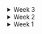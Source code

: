 <details>
<summary>Week 3</summary>

# 📍 10.28(7th)

### 오늘 한 것

-   주제 진짜 최종 결정
    -   다같이 유저 플로우를 보며 주제에 대한 기획을 보다 구체적으로 설계했다.
    -   요구사항 명세서 작성
    -   와이어프레임 작성
    -   역할분담
        -   FE- 모바일 앱 개발, 갤럭시 워치 앱 개발 및 모바일 앱과 연동
        -   BE-드론 제어, 메인 서버, AI 서버
-   내일 할 일
    -   코치님과의 팀 미팅
    -   피그마 작업
    -   프로젝트 초기세팅
    -   요구사항 명세서, 기능명세서 수정

</details>

<details>
<summary>Week 2</summary>

# 📍 10.25(10th)

### 오늘 한 것

-   준혁님의 발표
-   팀원 간, 팀별 간 평가
-

### 주말 할 일

-   중간 발표

### 느낀점

-   컨님께서 요구사항 명세서 작성한 것을 칭찬받아서 기분이 좋았다

---

# 📍 10.24(9th)

### 오늘 한 것

-   다양한 이유와 한계에 부딪혀 드론을 포기하고 확정한 주제인 실내지도를 이제 정말 내려놓고 다시 주제를 찾아보기로 결심
-   발표 준비 피드백
-   새로운 주제 모색
-   피그마 디자인 시스템 작성
-   발표 PPT 작성
-   다들 터놓고 자율 프로젝트를 통해 얻고 싶은 방향성을 말함

### 내일 할 일

-   중간 발표
-   새로운 주제 찾기

### 느낀점

-   컨님께서 요구사항 명세서 작성한 것을 칭찬받아서 기분이 좋았다
-   우리팀은 목표지향적인 프로젝트를,,,,,! 해야한다..!?
-   우리는 뭘해야할까 뭘해야 좋은 결과물을 낼 수 있을까
-   여섯개의 눈이 있었는데 어째서 교보재 신청을 잘못 했을까..ㅜ

---

# 📍 10.23(8th)

### 오늘 한 것

-   다양한 이유와 한계에 부딪혀 드론을 포기하고 실내지도로 주제 확정
-   기존 실내지도와의 차별점을 파악하기 위해 현장답사
-   2D 사진을 등록하여 맵 정보를 등록하기 위한 구체적인 방안 모색
-   사용자의 현재위치 파악을 위한 구체적인 방안 모색
-   발표 PPT 작성
-   열정넘치는 발표 지원자들의 모의 발표회 개최
-   러닝커브, 우리의 서비스에서 필요로 하는 3d 기술력 및 퀄리티 그리고 프레임워크와 라이브러리의 호환성 등을 고려하여 기술스택을 고민하고 선정

### 개선해야 할 점

-   맵 등록, 유저 위치 파악, 길 안내 등 주요 기능에서 최대한 유저가 번거로운 작업을 하지 않는 방향으로 서비스 플로우를 짜도록 많은 고민 필요
-   팀원 모두가 동일한 서비스를 생각하고 있는게 맞는지 지속적인 소통 필요
-   우리 서비스만의 특장점 및 차별점을 어떻게 내세울 지 더욱 고민 필요
-   우선적으로 코엑스 내부 상황만을 고려하여 서비스를 기획하고 있기 때문에 코엑스만으로 서비스 사용성이 국한되지 않도록 항상 확장성을 인지하며 기획 및 로직 설계를 해야함

### 내일 할 일

-   세시반 팀미팅
-   발표 준비

### 느낀점

-   아직 우리가 할 수 있는 영역, 기술인지에 대한 조사가 더 필요함

---

# 📍 09.03(7th)

### 오늘 한 것

-   네시 팀미팅
-   주제 논의
    -   1. 실내 지도+시각 장애인: 지하철과 같은 실내 공간에서 시각장애인들에게 ‘실내 길찾기’를 제공함으로써 원하는 목적지를 찾도록 도움
    -   2. 구급차 골든타임을 지키기 위한 CCTV 기반 통행 분석 솔루션
    -   3. VR 기반 모션 인식을 통한 AI 기반 악필 교정

### 내일 할 일

-   한 가지 주제를 정해서 고민하며 디벨롭하기
-   반드시 주제 정하기
-   산출물 내기

### 느낀점

-   뭐가 됐든 다같이 하고 싶은 주제를 잡아서 프로젝트를 진행하자
-   드론..우리가 할 수 있는지 진지하게 고민 필요함

---

# 📍 10.21(6th)

### 오늘 한 것

-   네시 팀미팅
-   주제 논의
    -   1. 실내 지도: 실내 복잡한 공간에서 길을 찾기 어려워하는 사람들에게 ‘실내 지도’를 제공함으로써 원하는 목적지를 찾도록 도움
        -   '언제 어디서나 누구든 사진 하나만 찍으면 길 안내해주기!'
    -   2. 드론으로 외벽 균열 탐지
    -   3. Trello 클론 개발 협업툴

</details>

<details>
<summary>Week 1</summary>

# 📍 10.18(5th)

### 필드트립 일과

-   10:00 코엑스에서 집합
-   ~12:00 그린 비즈니스 위크에 방문하여 여러 부스 탐방
    -   삼성 SDI, 두산, CJ 제일제당, 현대, SK energy, 포스코, 코오롱 등에서 개최한 전시회를 둘러봄
-   13:00 점심 식사 후, 강남으로 이동
-   ~14:30 강남에 위치한 삼성 서비스 센터에서 갤럭시 링, 갤럭시 워치 등을 실착해보며 사이즈를 맞춰보고 신기능을 체험
-   ~17:00 근처 카페로 이동하여 주제 선정에 대한 회의

### 코엑스 그린 비즈니스 위크를 다녀온 후 느낀점

-   친환경적인 제품들이 생각보다 다양하고 많은 기업들이 노력하고 있다는 것을 알게되었음
-   두산에너빌리티에서 한국에서 처음으로 만든 소형모듈원전(SMR)이 신기했고 우리나라의 기술력이 대단하다고 느낌

---

# 📍 10.17(4th)

### 프로젝트 주제 회의 및 구체화

-   AI를 통한 블랙박스 분석으로 사고 차량 손해 비율을 알려주는 몇대몇 서비스
    -   한계점: 과실비율을 알려준 후 어떤 서비스를 제공할 지 고민해봐야함
-   VR로 구현한 비상 상황 대처 시뮬레이션

### 두시 팀미팅

### 팀미팅 후 알게된 점

-   의학적인 서비스를 제공하는 것은 전문적인 영역을 다뤄야 하기 때문에 위험하다. 또한 구현한 프로젝트의 서비스를 발표할 때 명상과 같은 영역은 결과를 수치적, 시각화해서 정량적으로 보여주기 어렵기 때문에 불리하다.
-   다른 주제를 더 모색해봐야겠다.

---

# 📍 10.16(3rd)

### 프로젝트 주제 회의

-   벌레 감지 시스템
-   재난/안전 훈련용 VR 서비스
-   슬립테크
    -   갤럭시 링 사용?
    -   오큘러스 퀘스트를 사용한 VR 서비스?

### 한 것

-   기획서 작성
-   교보재 문서 작성 및 신청

---

# 📍 10.15(2nd)

### 필드 트립 일정 설계

1. 코엑스 그린비즈니스위크

-   입장료 5000, 위치 코엑스, 가까움
-   저탄소형 스마트교통시스템
-   실시간 교통 정보시스템
-   차량공유 시스템
-   ADAS 등

2. 킨텍스 국제모빌리티산업전

-   입장료 무료(사전등록), 위치 킨텍스, 1시간 걸림
-   전시품목 : 뿌리산업, 내연기관차, 미래차

-   두 곳 중 투표를 통해 코엑스로 정해짐

### 프로젝트 주제 모색

-   수면 패턴 분석
-   ai를 활용하는 방향?
-   뇌졸중 치료하는 VR 모션인식 서비스

### 금주부터 해야할 일

-   팀 회고 채널에 매일 일과에 대한 회고록 작성하기
-   금요일에는 스프린트 회고 같이 작성하기

---

# 📍 10.14(1st)

### 팀원 소개 및 아이스브레이킹

#### 한 일

-   팀원 간의 소개를 하고 각자 프로젝트의 목표를 공유
-   여섯 명의 팀원 중 본인 포함 세 명이 특화 프로젝트 본선 준비로 자율 프로젝트에 대한 주제 논의를 많이 못함
-   본선 발표 이후에 더욱 집중해야 겠다고 다짐

---

</details>
